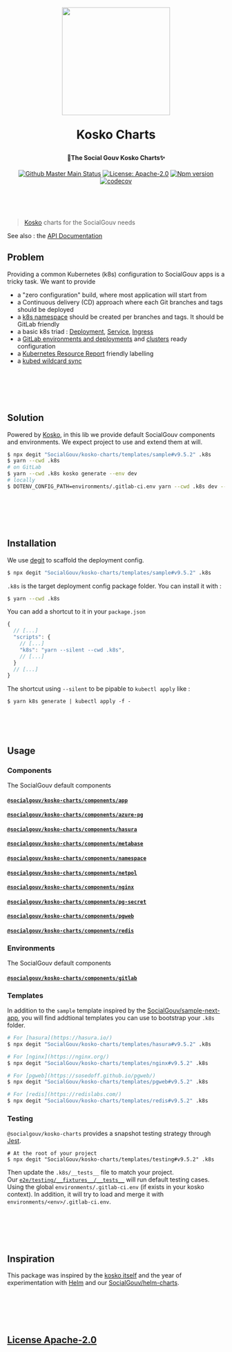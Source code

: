 <h1 align="center">
  <img src="https://github.com/SocialGouv/helm-charts/raw/master/.github/boat.gif" width="250"/>
  <p align="center">Kosko Charts</p>
  <p align="center" style="font-size: 0.5em">🧹The Social Gouv Kosko Charts✨</p>
</h1>

<p align="center">
  <a href="https://github.com/SocialGouv/kosko-charts/workflows/main/"><img src="https://github.com/SocialGouv/kosko-charts/workflows/main/badge.svg" alt="Github Master Main Status"></a>
  <a href="https://opensource.org/licenses/Apache-2.0"><img src="https://img.shields.io/badge/License-Apache--2.0-yellow.svg" alt="License: Apache-2.0"></a>
  <a href="https://www.npmjs.com/package/@socialgouv/kosko-charts"><img src="https://img.shields.io/npm/v/@socialgouv/kosko-charts.svg" alt="Npm version"></a>
  <a href="https://codecov.io/gh/SocialGouv/kosko-charts"><img src="https://codecov.io/gh/SocialGouv/kosko-charts/branch/master/graph/badge.svg" alt="codecov"></a>
</p>

<br>
<br>
<br>

> [Kosko](https://github.com/tommy351/kosko) charts for the SocialGouv needs

See also : the [API Documentation](https://socialgouv.github.io/kosko-charts/)

## Problem

Providing a common Kubernetes (k8s) configuration to SocialGouv apps is a tricky task. We want to provide

- a "zero configuration" build, where most application will start from
- a Continuous delivery (CD) approach where each Git branches and tags should be deployed
- a [k8s namespace](https://kubernetes.io/docs/concepts/overview/working-with-objects/namespaces/) should be created per branches and tags. It should be GitLab friendly
- a basic k8s triad : [Deployment](https://kubernetes.io/docs/concepts/workloads/controllers/deployment/), [Service](https://kubernetes.io/fr/docs/concepts/services-networking/service/), [Ingress](https://kubernetes.io/fr/docs/concepts/services-networking/ingress/)
- a [GitLab environments and deployments](https://docs.gitlab.com/ee/ci/environments/) and [clusters](https://docs.gitlab.com/ee/user/project/clusters/index.html#web-terminals) ready configuration
- a [Kubernetes Resource Report](https://github.com/hjacobs/kube-resource-report) friendly labelling
- a [kubed wildcard sync](https://appscode.com/products/kubed/0.9.0/guides/config-syncer/intra-cluster/)

<br>
<br>
<br>
<br>

## Solution

Powered by [Kosko](https://github.com/tommy351/kosko), in this lib we provide default SocialGouv components and environments. We expect project to use and extend them at will.

```sh
$ npx degit "SocialGouv/kosko-charts/templates/sample#v9.5.2" .k8s
$ yarn --cwd .k8s
# on GitLab
$ yarn --cwd .k8s kosko generate --env dev
# locally
$ DOTENV_CONFIG_PATH=environments/.gitlab-ci.env yarn --cwd .k8s dev --require dotenv/config
```

<br>
<br>
<br>
<br>

## Installation

We use [degit](https://github.com/Rich-Harris/degit) to scaffold the deployment config.

```sh
$ npx degit "SocialGouv/kosko-charts/templates/sample#v9.5.2" .k8s
```

`.k8s` is the target deployment config package folder.
You can install it with :

```sh
$ yarn --cwd .k8s
```

You can add a shortcut to it in your `package.json`

```js
{
  // [...]
  "scripts": {
    // [...]
    "k8s": "yarn --silent --cwd .k8s",
    // [...]
  }
  // [...]
}
```

The shortcut using `--silent` to be pipable to `kubectl apply` like :

```
$ yarn k8s generate | kubectl apply -f -
```

<br>
<br>
<br>

## Usage

### Components

The SocialGouv default components

#### [`@socialgouv/kosko-charts/components/app`](./src/components/app)

#### [`@socialgouv/kosko-charts/components/azure-pg`](./src/components/azure-pg)

#### [`@socialgouv/kosko-charts/components/hasura`](./src/components/hasura)

#### [`@socialgouv/kosko-charts/components/metabase`](./src/components/metabase)

#### [`@socialgouv/kosko-charts/components/namespace`](./src/components/namespace)

#### [`@socialgouv/kosko-charts/components/netpol`](./src/components/netpol)

#### [`@socialgouv/kosko-charts/components/nginx`](./src/components/nginx)

#### [`@socialgouv/kosko-charts/components/pg-secret`](./src/components/pg-secret)

#### [`@socialgouv/kosko-charts/components/pgweb`](./src/components/pgweb)

#### [`@socialgouv/kosko-charts/components/redis`](./src/components/redis)

### Environments

The SocialGouv default components

#### [`@socialgouv/kosko-charts/components/gitlab`](./src/components/gitlab)

### Templates

In addition to the `sample` template inspired by the [SocialGouv/sample-next-app](https://github.com/SocialGouv/sample-next-app/), you will find addtional templates you can use to bootstrap your `.k8s` folder.

```sh
# For [hasura](https://hasura.io/)
$ npx degit "SocialGouv/kosko-charts/templates/hasura#v9.5.2" .k8s

# For [nginx](https://nginx.org/)
$ npx degit "SocialGouv/kosko-charts/templates/nginx#v9.5.2" .k8s

# For [pgweb](https://sosedoff.github.io/pgweb/)
$ npx degit "SocialGouv/kosko-charts/templates/pgweb#v9.5.2" .k8s

# For [redis](https://redislabs.com/)
$ npx degit "SocialGouv/kosko-charts/templates/redis#v9.5.2" .k8s
```

### Testing

`@socialgouv/kosko-charts` provides a snapshot testing strategy through [Jest](https://jestjs.io/).

```
# At the root of your project
$ npx degit "SocialGouv/kosko-charts/templates/testing#v9.5.2" .k8s
```

Then update the `.k8s/__tests__` file to match your project.  
Our [`e2e/testing/__fixtures__/__tests__`](./e2e/testing/__fixtures__/__tests__) will run default testing cases.  
Using the global `environments/.gitlab-ci.env` (if exists in your kosko context).
In addition, it will try to load and merge it with `environments/<env>/.gitlab-ci.env`.

<br>
<br>
<br>
<br>

## Inspiration

This package was inspired by the [kosko itself](https://github.com/tommy351/kosko/) and the year of experimentation with [Helm](https://helm.sh/) and our [SocialGouv/helm-charts](https://github.com/SocialGouv/helm-charts).

<br>
<br>
<br>
<br>

## [License Apache-2.0](./LICENSE)

